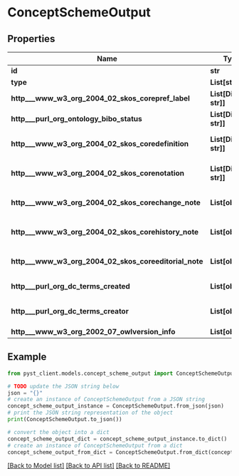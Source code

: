 # ConceptSchemeOutput


## Properties

Name | Type | Description | Notes
------------ | ------------- | ------------- | -------------
**id** | **str** | https://www.w3.org/TR/json-ld/#node-identifiers | 
**type** | **List[str]** | https://www.w3.org/TR/json-ld/#specifying-the-type | 
**http___www_w3_org_2004_02_skos_corepref_label** | **List[Dict[str, str]]** | https://www.w3.org/TR/skos-primer/#secpref | 
**http___purl_org_ontology_bibo_status** | **List[Dict[str, str]]** | https://github.com/dcmi/bibo/blob/main/rdf/bibo.ttl#L391 | 
**http___www_w3_org_2004_02_skos_coredefinition** | **List[Dict[str, str]]** | https://www.w3.org/TR/skos-primer/#secdocumentation | [optional] [default to []]
**http___www_w3_org_2004_02_skos_corenotation** | **List[Dict[str, str]]** | https://www.w3.org/TR/skos-primer/#secnotations | [optional] [default to []]
**http___www_w3_org_2004_02_skos_corechange_note** | **List[object]** |  | [optional] [default to []]
**http___www_w3_org_2004_02_skos_corehistory_note** | **List[object]** |  | [optional] [default to []]
**http___www_w3_org_2004_02_skos_coreeditorial_note** | **List[object]** |  | [optional] [default to []]
**http___purl_org_dc_terms_created** | **List[object]** | https://www.dublincore.org/specifications/dublin-core/dcmi-terms/#http://purl.org/dc/terms/created | 
**http___purl_org_dc_terms_creator** | **List[object]** | https://www.dublincore.org/specifications/dublin-core/dcmi-terms/#http://purl.org/dc/elements/1.1/creator | 
**http___www_w3_org_2002_07_owlversion_info** | **List[object]** | https://www.w3.org/TR/owl-ref/#versionInfo-def | 

## Example

```python
from pyst_client.models.concept_scheme_output import ConceptSchemeOutput

# TODO update the JSON string below
json = "{}"
# create an instance of ConceptSchemeOutput from a JSON string
concept_scheme_output_instance = ConceptSchemeOutput.from_json(json)
# print the JSON string representation of the object
print(ConceptSchemeOutput.to_json())

# convert the object into a dict
concept_scheme_output_dict = concept_scheme_output_instance.to_dict()
# create an instance of ConceptSchemeOutput from a dict
concept_scheme_output_from_dict = ConceptSchemeOutput.from_dict(concept_scheme_output_dict)
```
[[Back to Model list]](../README.md#documentation-for-models) [[Back to API list]](../README.md#documentation-for-api-endpoints) [[Back to README]](../README.md)


